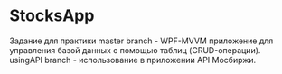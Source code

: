 # StocksApp
Задание для практики
master branch - WPF-MVVM приложение для управления базой данных с помощью таблиц (CRUD-операции).
usingAPI branch - использование в приложении API Мосбиржи.
